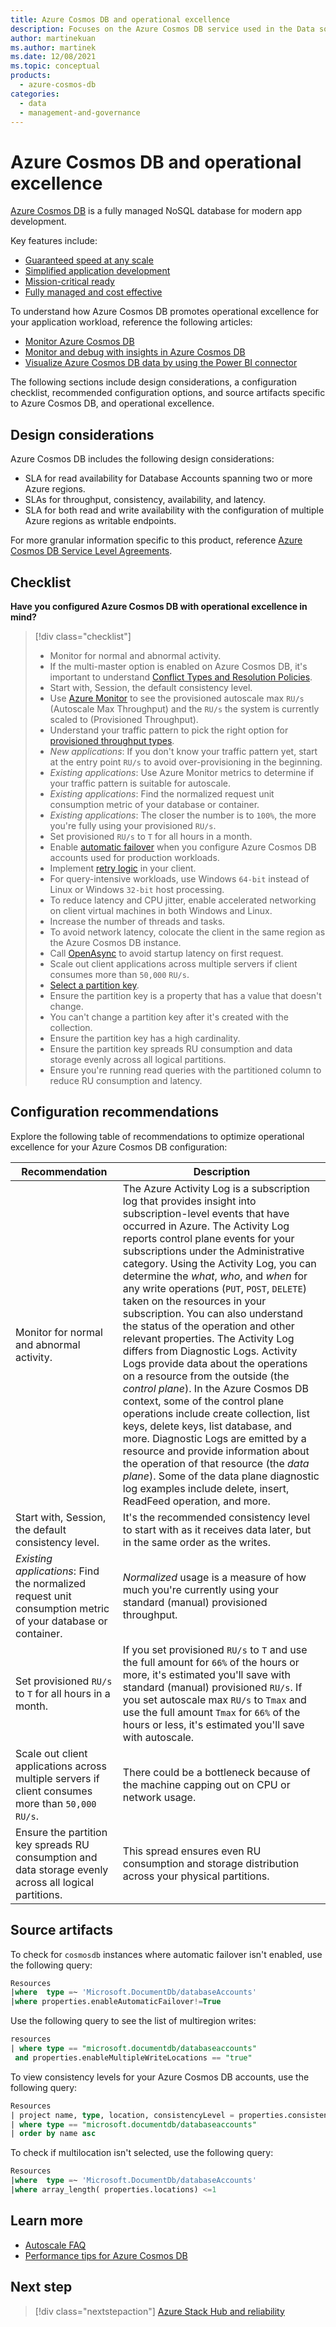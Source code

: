 ```yaml
---
title: Azure Cosmos DB and operational excellence
description: Focuses on the Azure Cosmos DB service used in the Data solution to provide best-practice, configuration recommendations, and design considerations related to Operational Excellence.
author: martinekuan
ms.author: martinek
ms.date: 12/08/2021
ms.topic: conceptual
products:
  - azure-cosmos-db
categories:
  - data
  - management-and-governance
---
```


# Azure Cosmos DB and operational excellence

[Azure Cosmos DB](https://azure.microsoft.com/services/cosmos-db/#overview) is a fully managed NoSQL database for modern app development.

Key features include:

- [Guaranteed speed at any scale](/azure/cosmos-db/introduction#guaranteed-speed-at-any-scale)
- [Simplified application development](/azure/cosmos-db/introduction#simplified-application-development)
- [Mission-critical ready](/azure/cosmos-db/introduction#mission-critical-ready)
- [Fully managed and cost effective](/azure/cosmos-db/introduction#fully-managed-and-cost-effective)

To understand how Azure Cosmos DB promotes operational excellence for your application workload, reference the following articles:

- [Monitor Azure Cosmos DB](/azure/cosmos-db/monitor-cosmos-db)
- [Monitor and debug with insights in Azure Cosmos DB](/azure/cosmos-db/use-metrics)
- [Visualize Azure Cosmos DB data by using the Power BI connector](/azure/cosmos-db/sql/powerbi-visualize)

The following sections include design considerations, a configuration checklist, recommended configuration options, and source artifacts specific to Azure Cosmos DB, and operational excellence.

## Design considerations

Azure Cosmos DB includes the following design considerations:

- SLA for read availability for Database Accounts spanning two or more Azure regions.
- SLAs for throughput, consistency, availability, and latency.
- SLA for both read and write availability with the configuration of multiple Azure regions as writable endpoints.

For more granular information specific to this product, reference [Azure Cosmos DB Service Level Agreements](https://azure.microsoft.com/support/legal/sla/cosmos-db/v1_3/).

## Checklist

**Have you configured Azure Cosmos DB with operational excellence in mind?**

> [!div class="checklist"]
>
> - Monitor for normal and abnormal activity.
> - If the multi-master option is enabled on Azure Cosmos DB, it's important to understand [Conflict Types and Resolution Policies](/azure/cosmos-db/conflict-resolution-policies).
> - Start with, Session, the default consistency level.
> - Use [Azure Monitor](/azure/cosmos-db/monitor-cosmos-db) to see the provisioned autoscale max `RU/s` (Autoscale Max Throughput) and the `RU/s` the system is currently scaled to (Provisioned Throughput).
> - Understand your traffic pattern to pick the right option for [provisioned throughput types](/azure/cosmos-db/how-to-choose-offer).
> - *New applications*: If you don't know your traffic pattern yet, start at the entry point `RU/s` to avoid over-provisioning in the beginning.
> - *Existing applications*: Use Azure Monitor metrics to determine if your traffic pattern is suitable for autoscale.
> - *Existing applications*: Find the normalized request unit consumption metric of your database or container.
> - *Existing applications*: The closer the number is to `100%`, the more you're fully using your provisioned `RU/s`.
> - Set provisioned `RU/s` to `T` for all hours in a month.
> - Enable [automatic failover](/azure/cosmos-db/high-availability#multi-region-accounts-with-a-single-write-region-write-region-outage) when you configure Azure Cosmos DB accounts used for production workloads.
> - Implement [retry logic](/azure/architecture/best-practices/retry-service-specific#cosmos-db) in your client.
> - For query-intensive workloads, use Windows `64-bit` instead of Linux or Windows `32-bit` host processing.
> - To reduce latency and CPU jitter, enable accelerated networking on client virtual machines in both Windows and Linux.
> - Increase the number of threads and tasks.
> - To avoid network latency, colocate  the client in the same region as the Azure Cosmos DB instance.
> - Call [OpenAsync](/dotnet/api/microsoft.azure.documents.client.documentclient.openasync?view=azure-dotnet&preserve-view=true) to avoid startup latency on first request.
> - Scale out client applications across multiple servers if client consumes more than `50,000` `RU/s`.
> - [Select a partition key](/azure/cosmos-db/partitioning-overview#choose-partitionkey).
> - Ensure the partition key is a property that has a value that doesn't change.
> - You can't change a partition key after it's created with the collection.
> - Ensure the partition key has a high cardinality.
> - Ensure the partition key spreads RU consumption and data storage evenly across all logical partitions.
> - Ensure you're running read queries with the partitioned column to reduce RU consumption and latency.

## Configuration recommendations

Explore the following table of recommendations to optimize operational excellence for your Azure Cosmos DB configuration:

|Recommendation|Description|
|--------------|-----------|
|Monitor for normal and abnormal activity.|The Azure Activity Log is a subscription log that provides insight into subscription-level events that have occurred in Azure. The Activity Log reports control plane events for your subscriptions under the Administrative category. Using the Activity Log, you can determine the *what*, *who*, and *when* for any write operations (`PUT`, `POST`, `DELETE`) taken on the resources in your subscription. You can also understand the status of the operation and other relevant properties. The Activity Log differs from Diagnostic Logs. Activity Logs provide data about the operations on a resource from the outside (the *control plane*). In the Azure Cosmos DB context, some of the control plane operations include create collection, list keys, delete keys, list database, and more. Diagnostic Logs are emitted by a resource and provide information about the operation of that resource (the *data plane*). Some of the data plane diagnostic log examples include delete, insert, ReadFeed operation, and more.|
|Start with, Session, the default consistency level.|It's the recommended consistency level to start with as it receives data later, but in the same order as the writes.|
|*Existing applications*: Find the normalized request unit consumption metric of your database or container.|*Normalized* usage is a measure of how much you're currently using your standard (manual) provisioned throughput.|
|Set provisioned `RU/s` to `T` for all hours in a month.|If you set provisioned `RU/s` to `T` and use the full amount for `66%` of the hours or more, it's estimated you'll save with standard (manual) provisioned `RU/s`. If you set autoscale max `RU/s` to `Tmax` and use the full amount `Tmax` for `66%` of the hours or less, it's estimated you'll save with autoscale.|
|Scale out client applications across multiple servers if client consumes more than `50,000` `RU/s`.|There could be a bottleneck because of the machine capping out on CPU or network usage.|
|Ensure the partition key spreads RU consumption and data storage evenly across all logical partitions.|This spread ensures even RU consumption and storage distribution across your physical partitions.|

## Source artifacts

To check for `cosmosdb` instances where automatic failover isn't enabled, use the following query:

```sql
Resources
|where  type =~ 'Microsoft.DocumentDb/databaseAccounts'
|where properties.enableAutomaticFailover!=True
```

Use the following query to see the list of multiregion writes:

```sql
resources
| where type == "microsoft.documentdb/databaseaccounts"
 and properties.enableMultipleWriteLocations == "true"
```

To view consistency levels for your Azure Cosmos DB accounts, use the following query:

```sql
Resources
| project name, type, location, consistencyLevel = properties.consistencyPolicy.defaultConsistencyLevel 
| where type == "microsoft.documentdb/databaseaccounts" 
| order by name asc
```

To check if multilocation isn't selected, use the following query:

```sql
Resources
|where  type =~ 'Microsoft.DocumentDb/databaseAccounts'
|where array_length( properties.locations) <=1
```

## Learn more

- [Autoscale FAQ](/azure/cosmos-db/autoscale-faq)
- [Performance tips for Azure Cosmos DB](/azure/cosmos-db/sql/performance-tips)

## Next step

> [!div class="nextstepaction"]
> [Azure Stack Hub and reliability](../../hybrid/azure-stack-hub/reliability.md)
